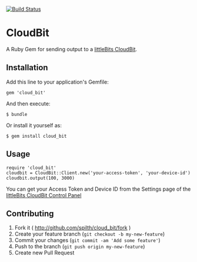 [![Build Status](https://travis-ci.org/spilth/cloud_bit.svg?branch=master)](https://travis-ci.org/spilth/cloud_bit)

# CloudBit

A Ruby Gem for sending output to a [littleBits CloudBit](http://littlebits.cc/bits/cloudbit).

## Installation

Add this line to your application's Gemfile:

    gem 'cloud_bit'

And then execute:

    $ bundle

Or install it yourself as:

    $ gem install cloud_bit

## Usage

    require 'cloud_bit'
    cloudbit = CloudBit::Client.new('your-access-token', 'your-device-id')
    cloudbit.output(100, 3000)

You can get your Access Token and Device ID from the Settings page of the [littleBits CloudBit Control Panel](http://control.littlebitscloud.cc)

## Contributing

1. Fork it ( http://github.com/spilth/cloud_bit/fork )
2. Create your feature branch (`git checkout -b my-new-feature`)
3. Commit your changes (`git commit -am 'Add some feature'`)
4. Push to the branch (`git push origin my-new-feature`)
5. Create new Pull Request
